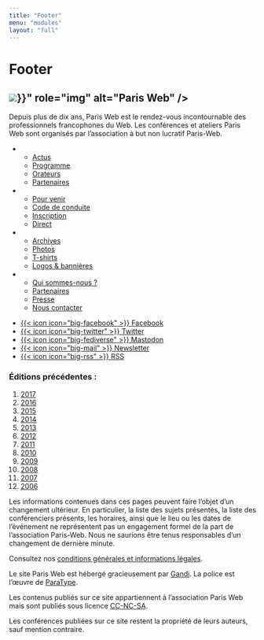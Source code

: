 ```yaml
---
title: "Footer"
menu: "modules"
layout: "full"
---
```


<div class="content">
    <h1>Footer</h1>
</div>

<footer role="contentinfo" class="footer" tabindex="-1">
    <div class="footer__grid">
        <h2 id="footer-title" class="footer__title">
          <img class="footer-logo" src="{{< absoluteUrl "images/logo/logo.svg" >}}" role="img" alt="Paris Web" />
        </h2>
        <p class="footer__desc">
            Depuis plus de dix ans, Paris Web est le rendez-vous incontournable des professionnels francophones du Web. Les conférences et ateliers Paris Web sont organisés par l’association à but non lucratif Paris-Web.
        </p>
        <div class="footer__links">
            <ul class="columns-list">
                <li>
                    <ul>
                    <li><a href="#TODO/actus">Actus</a></li>
                    <li><a href="#TODO/programme">Programme</a></li>
                    <li><a href="#TODO/orateurs">Orateurs</a></li>
                    <li><a href="#TODO/partenaires">Partenaires</a></li>
                    </ul>
                </li>
                <li>
                    <ul>
                    <li><a href="#TODO/pour-venir">Pour venir</a></li>
                    <li><a href="#TODO/code-de-conduite">Code de conduite</a></li>
                    <li><a href="#TODO/promotion">Inscription</a></li>
                    <li><a href="#TODO/direct">Direct</a></li>
                    </ul>
                </li>
                <li>
                    <ul>
                    <li><a href="#TODO/archives">Archives</a></li>
                    <li><a href="#TODO/photos">Photos</a></li>
                    <li><a href="#TODO/t-shirts">T-shirts</a></li>
                    <li><a href="#TODO/logo">Logos & bannières</a></li>
                    </ul>
                </li>
                <li>
                    <ul>
                    <li><a href="#TODO/archives">Qui sommes-nous&nbsp;?</a></li>
                    <li><a href="#TODO/todo">Partenaires</a></li>
                    <li><a href="#TODO/presse">Presse</a></li>
                    <li><a href="#TODO/nous-contacter">Nous contacter</a></li>
                    </ul>
                </li>
            </ul>
        </div>
        <div class="footer__social">
            <ul class="columns-list columns-list--follow">
                <li>
                    <a class="social-link" href="https://www.facebook.com/ParisWeb">
                        {{< icon icon="big-facebook" >}}
                        Facebook
                    </a>
                </li>
                <li>
                    <a class="social-link" href="https://twitter.com/parisweb">
                        {{< icon icon="big-twitter" >}}
                        Twitter
                    </a>
                </li>
                <li>
                    <a class="social-link" href="https://mamot.fr/@parisweb">
                        {{< icon icon="big-fediverse" >}}
                        Mastodon
                    </a>
                </li>
                <li>
                    <a class="social-link" href="https://www.paris-web.fr/abonnement.php">
                        {{< icon icon="big-mail" >}}
                        Newsletter
                    </a>
                </li>
                <li>
                    <a class="social-link" href="https://www.paris-web.fr/atom.xml">
                        {{< icon icon="big-rss" >}}
                        RSS
                    </a>
                </li>
            </ul>
        </div>
        <div class="footer__foot">
            <div>
                <h3 class="normal inline-title">
                    Éditions précédentes&nbsp;:
                </h3>
                <ol class="inline-list">
                    <li><a href="//www.paris-web.fr/2017/">2017</a></li>
                    <li><a href="//www.paris-web.fr/2016/">2016</a></li>
                    <li><a href="//www.paris-web.fr/2015/">2015</a></li>
                    <li><a href="//www.paris-web.fr/2014/">2014</a></li>
                    <li><a href="//www.paris-web.fr/2013/">2013</a></li>
                    <li><a href="//www.paris-web.fr/2012/">2012</a></li>
                    <li><a href="//www.paris-web.fr/2011/">2011</a></li>
                    <li><a href="//www.paris-web.fr/2010/">2010</a></li>
                    <li><a href="//www.paris-web.fr/2009/">2009</a></li>
                    <li><a href="//www.paris-web.fr/2008/">2008</a></li>
                    <li><a href="//www.paris-web.fr/2007/">2007</a></li>
                    <li><a href="//www.paris-web.fr/2006/">2006</a></li>
                </ol>
            </div>
            <div>
                <p>
                    Les informations contenues dans ces pages peuvent faire l’objet d’un changement ultérieur. En particulier, la liste des sujets présentés, la liste des conférenciers présents, les horaires, ainsi que le lieu ou les dates de l’événement ne représentent pas un engagement formel de la part de l’association Paris-Web. Nous ne saurions être tenus responsables d’un changement de dernière minute.
                </p>
                <p>
                    Consultez nos <a href="#TODO/legal">conditions générales et informations légales</a>.
                </p>
                <p>
                    Le site Paris Web est hébergé gracieusement par <a href="http://www.gandi.net">Gandi</a>. La police est l’œuvre de <a href="https://www.paratype.com/public/">ParaType</a>.
                </p>
            </div>
        </div>
        <div class="footer__license">
            <p>
                Les contenus publiés sur ce site appartiennent à l’association Paris Web mais sont publiés sous licence <a href="https://creativecommons.org/licenses/by-nc-sa/3.0/fr/">CC-NC-SA</a>.
            </p>
            <p>
                Les conférences publiées sur ce site restent la propriété de leurs auteurs, sauf mention contraire.
            </p>
        </div>
    </div>
</footer>